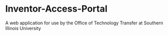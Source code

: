 # Inventor-Access-Portal
A web application for use by the Office of  Technology Transfer at Southern Illinois University
